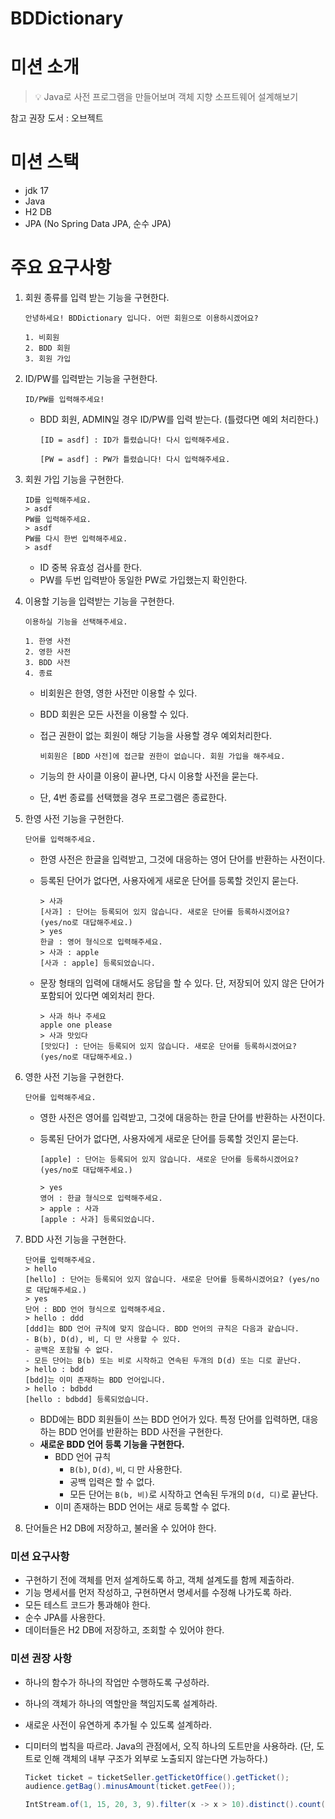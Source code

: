# BDDictionary

# 미션 소개

> 💡 Java로 사전 프로그램을 만들어보며 객체 지향 소프트웨어 설계해보기

참고 권장 도서 : 오브젝트

# 미션 스택

- jdk 17
- Java
- H2 DB
- JPA (No Spring Data JPA, 순수 JPA)

# 주요 요구사항

1. 회원 종류를 입력 받는 기능을 구현한다.

    ```
    안녕하세요! BDDictionary 입니다. 어떤 회원으로 이용하시겠어요?
    
    1. 비회원
    2. BDD 회원
    3. 회원 가입
    ```

2. ID/PW를 입력받는 기능을 구현한다.

    ```
    ID/PW를 입력해주세요!
    ```

    - BDD 회원, ADMIN일 경우 ID/PW를 입력 받는다. (틀렸다면 예외 처리한다.)

        ```
        [ID = asdf] : ID가 틀렸습니다! 다시 입력해주세요.
        ```

        ```
        [PW = asdf] : PW가 틀렸습니다! 다시 입력해주세요.
        ```

3. 회원 가입 기능을 구현한다.

    ```
    ID를 입력해주세요.
    > asdf
    PW를 입력해주세요.
    > asdf
    PW를 다시 한번 입력해주세요.
    > asdf
    ```

    - ID 중복 유효성 검사를 한다.
    - PW를 두번 입력받아 동일한 PW로 가입했는지 확인한다.
4. 이용할 기능을 입력받는 기능을 구현한다.

    ```
    이용하실 기능을 선택해주세요.
    
    1. 한영 사전
    2. 영한 사전
    3. BDD 사전
    4. 종료
    ```

    - 비회원은 한영, 영한 사전만 이용할 수 있다.
    - BDD 회원은 모든 사전을 이용할 수 있다.
    - 접근 권한이 없는 회원이 해당 기능을 사용할 경우 예외처리한다.

        ```
        비회원은 [BDD 사전]에 접근할 권한이 없습니다. 회원 가입을 해주세요.
        ```

    - 기능의 한 사이클 이용이 끝나면, 다시 이용할 사전을 묻는다.
    - 단, 4번 종료를 선택했을 경우 프로그램은 종료한다.
5. 한영 사전 기능을 구현한다.

    ```
    단어를 입력해주세요.
    ```

    - 한영 사전은 한글을 입력받고, 그것에 대응하는 영어 단어를 반환하는 사전이다.
    - 등록된 단어가 없다면, 사용자에게 새로운 단어를 등록할 것인지 묻는다.

        ```
        > 사과
        [사과] : 단어는 등록되어 있지 않습니다. 새로운 단어를 등록하시겠어요? (yes/no로 대답해주세요.)
        > yes
        한글 : 영어 형식으로 입력해주세요.
        > 사과 : apple
        [사과 : apple] 등록되었습니다.
        ```

    - 문장 형태의 입력에 대해서도 응답을 할 수 있다. 단, 저장되어 있지 않은 단어가 포함되어 있다면 예외처리 한다.

        ```
        > 사과 하나 주세요
        apple one please
        > 사과 맛있다
        [맛있다] : 단어는 등록되어 있지 않습니다. 새로운 단어를 등록하시겠어요? (yes/no로 대답해주세요.)
        ```

6. 영한 사전 기능을 구현한다.

    ```
    단어를 입력해주세요.
    ```

    - 영한 사전은 영어를 입력받고, 그것에 대응하는 한글 단어를 반환하는 사전이다.
    - 등록된 단어가 없다면, 사용자에게 새로운 단어를 등록할 것인지 묻는다.

        ```
        [apple] : 단어는 등록되어 있지 않습니다. 새로운 단어를 등록하시겠어요? (yes/no로 대답해주세요.)
        ```

        ```
        > yes
        영어 : 한글 형식으로 입력해주세요.
        > apple : 사과
        [apple : 사과] 등록되었습니다.
        ```

7. BDD 사전 기능을 구현한다.

    ```
    단어를 입력해주세요.
    > hello
    [hello] : 단어는 등록되어 있지 않습니다. 새로운 단어를 등록하시겠어요? (yes/no로 대답해주세요.)
    > yes
    단어 : BDD 언어 형식으로 입력해주세요.
    > hello : ddd
    [ddd]는 BDD 언어 규칙에 맞지 않습니다. BDD 언어의 규칙은 다음과 같습니다.
    - B(b), D(d), 비, 디 만 사용할 수 있다.
    - 공백은 포함될 수 없다.
    - 모든 단어는 B(b) 또는 비로 시작하고 연속된 두개의 D(d) 또는 디로 끝난다.
    > hello : bdd
    [bdd]는 이미 존재하는 BDD 언어입니다.
    > hello : bdbdd
    [hello : bdbdd] 등록되었습니다.
    ```

    - BDD에는 BDD 회원들이 쓰는 BDD 언어가 있다. 특정 단어를 입력하면, 대응하는 BDD 언어를 반환하는 BDD 사전을 구현한다.
    - **새로운 BDD 언어 등록 기능을 구현한다.**
        - BDD 언어 규칙
            - `B(b)`, `D(d)`, `비`, `디` 만 사용한다.
            - 공백 입력은 할 수 없다.
            - 모든 단어는 `B(b, 비)`로 시작하고 연속된 두개의 `D(d, 디)`로 끝난다.
        - 이미 존재하는 BDD 언어는 새로 등록할 수 없다.

8. 단어들은 H2 DB에 저장하고, 불러올 수 있어야 한다.

### 미션 요구사항

- 구현하기 전에 객체를 먼저 설계하도록 하고, 객체 설계도를 함께 제출하라.
- 기능 명세서를 먼저 작성하고, 구현하면서 명세서를 수정해 나가도록 하라.
- 모든 테스트 코드가 통과해야 한다.
- 순수 JPA를 사용한다.
- 데이터들은 H2 DB에 저장하고, 조회할 수 있어야 한다.

### 미션 권장 사항

- 하나의 함수가 하나의 작업만 수행하도록 구성하라.
- 하나의 객체가 하나의 역할만을 책임지도록 설계하라.
- 새로운 사전이 유연하게 추가될 수 있도록 설계하라.
- 디미터의 법칙을 따르라. Java의 관점에서, 오직 하나의 도트만을 사용하라. (단, 도트로 인해 객체의 내부 구조가 외부로 노출되지 않는다면 가능하다.)

    ```java
    Ticket ticket = ticketSeller.getTicketOffice().getTicket();
    audience.getBag().minusAmount(ticket.getFee());
    ```

    ```java
    IntStream.of(1, 15, 20, 3, 9).filter(x -> x > 10).distinct().count();
    ```
